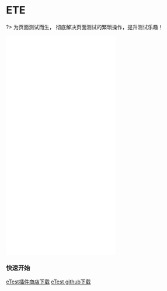 # ETE

?>  为页面测试而生， 彻底解决页面测试的繁琐操作，提升测试乐趣！


<iframe src="//player.bilibili.com/player.html?aid=419736673&bvid=BV1W3411z7vC&cid=385930377&page=1" scrolling="no" border="0" frameborder="no" framespacing="0" framespacing="0"  height="600"  style=”width: 100%;height: 500px; max-width: 100%;align:center;padding:20px 0;” > </iframe>

### 快速开始

[eTest插件商店下载](https://chrome.google.com/webstore/detail/etest/nkjmdclbdiljcaeepkclamgboojhdnhi?hl=zh-CN)
[eTest github下载](https://github.com/onepiece-smile/docs/releases)
